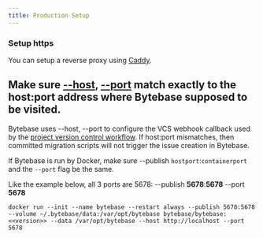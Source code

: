 ```yaml
---
title: Production Setup
---
```


### Setup https

You can setup a reverse proxy using [Caddy](https://caddyserver.com/docs/quick-starts/reverse-proxy).

## Make sure [--host](/docs/reference/command-line#--host-string), [--port](/docs/reference/command-line#--port-number) match exactly to the host:port address where Bytebase supposed to be visited.

Bytebase uses --host, --port to configure the VCS webhook callback used by the [project version control workflow](/docs/vcs-integration/enable-version-control-workflow#step-3-configure-deploy). If host:port mismatches, then committed migration scripts will not trigger the issue creation in Bytebase.

If Bytebase is run by Docker, make sure --publish `hostport`:`containerport` and the `--port` flag be the same.

Like the example below, all 3 ports are 5678: --publish **5678**:**5678** --port **5678**

`docker run --init --name bytebase --restart always --publish 5678:5678 --volume ~/.bytebase/data:/var/opt/bytebase bytebase/bytebase:<<version>> --data /var/opt/bytebase --host http://localhost --port 5678`
